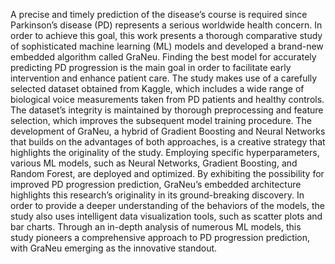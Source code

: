 A precise and timely prediction of the disease’s course is required since Parkinson’s disease (PD) represents a serious worldwide health concern. In order to achieve this goal, this work presents a thorough comparative study of sophisticated machine learning (ML) models and developed a brand-new embedded algorithm called GraNeu. Finding the best model for accurately predicting PD progression is the main goal in order to facilitate early intervention and enhance patient care. The study makes use of a carefully selected dataset obtained from Kaggle, which includes a wide range of biological voice measurements taken from PD patients and healthy controls. The dataset’s integrity is maintained by thorough preprocessing and feature selection, which improves the subsequent model training procedure. The development of GraNeu, a hybrid of Gradient Boosting and Neural Networks that builds on the advantages of both approaches, is a creative strategy that highlights the originality of the study. Employing specific hyperparameters, various ML models, such as Neural Networks, Gradient Boosting, and Random Forest, are deployed and optimized. By exhibiting the possibility for improved PD progression prediction, GraNeu’s embedded architecture highlights this research’s originality in its ground-breaking discovery. In order to provide a deeper understanding of the behaviors of the models, the study also uses intelligent data visualization tools, such as scatter plots and bar charts. Through an in-depth analysis of numerous ML models, this study pioneers a comprehensive approach to PD progression prediction, with GraNeu emerging as the innovative standout.  

